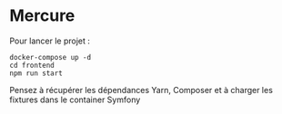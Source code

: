 # Mercure

Pour lancer le projet :
```shell
docker-compose up -d
cd frontend
npm run start
```

Pensez à récupérer les dépendances Yarn, Composer et à
charger les fixtures dans le container Symfony